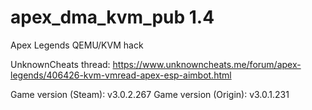 # apex_dma_kvm_pub 1.4
 Apex Legends QEMU/KVM hack

UnknownCheats thread: https://www.unknowncheats.me/forum/apex-legends/406426-kvm-vmread-apex-esp-aimbot.html

Game version (Steam): v3.0.2.267
Game version (Origin): v3.0.1.231
